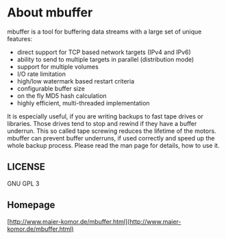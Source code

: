 About mbuffer
==================
mbuffer is a tool for buffering data streams with a large set of unique features:

*    direct support for TCP based network targets (IPv4 and IPv6)
*    ability to send to multiple targets in parallel (distribution mode)
*    support for multiple volumes
*    I/O rate limitation
*    high/low watermark based restart criteria
*    configurable buffer size
*    on the fly MD5 hash calculation
*    highly efficient, multi-threaded implementation 

It is especially useful, if you are writing backups to fast tape drives or libraries. Those drives tend to stop and rewind if they have a buffer underrun. This so called tape screwing reduces the lifetime of the motors.
mbuffer can prevent buffer underruns, if used correctly and speed up the whole backup process. Please read the man page for details, how to use it.

LICENSE
---------
GNU GPL 3


Homepage
---------
[http://www.maier-komor.de/mbuffer.html](http://www.maier-komor.de/mbuffer.html)
